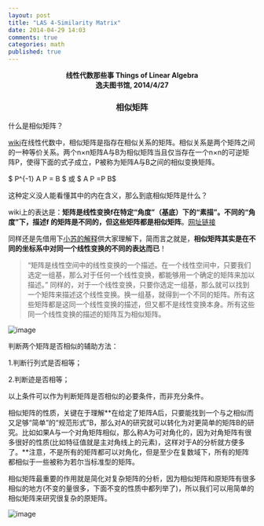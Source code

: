 ```yaml
---
layout: post
title: "LAS 4-Similarity Matrix"
date: 2014-04-29 14:03
comments: true
categories: math
published: true
---
```


**<center>线性代数那些事 Things of Linear Algebra</center>**
**<center>逸夫图书馆, 2014/4/27</center>**

### <center>相似矩阵</center>

什么是相似矩阵？

[wiki](http://zh.wikipedia.org/wiki/%E7%9B%B8%E4%BC%BC%E7%9F%A9%E9%99%A3)在线性代数中，相似矩阵是指存在相似关系的矩阵。相似关系是两个矩阵之间的一种等价关系。两个n×n矩阵A与B为相似矩阵当且仅当存在一个n×n的可逆矩阵P，使得下面的式子成立，P被称为矩阵A与B之间的相似变换矩阵。

$ P^{-1} A P = B $ 或  $ A P =P B$

这种定义没人能看懂其中的内在含义，那么到底相似矩阵是什么？

wiki上的表达是：**矩阵是线性变换f在特定“角度”（基底）下的“素描”。不同的“角度”下，描述f 的矩阵是不同的，但这些矩阵都是相似矩阵**。[网址链接](http://zh.wikipedia.org/wiki/%E7%9F%A9%E9%98%B5#.E7.9F.A9.E9.98.B5.E4.B8.8E.E7.BA.BF.E6.80.A7.E5.8F.98.E6.8D.A2)

同样还是先借用下[小苏的解释]((http://spaces.ac.cn/index.php/archives/1777/))供大家理解下，简而言之就是，**相似矩阵其实是在不同的坐标系中对同一个线性变换的不同的表达而已**！

> “矩阵是线性空间中的线性变换的一个描述。在一个线性空间中，只要我们选定一组基，那么对于任何一个线性变换，都能够用一个确定的矩阵来加以描述。”
同样的，对于一个线性变换，只要你选定一组基，那么就可以找到一个矩阵来描述这个线性变换。换一组基，就得到一个不同的矩阵。所有这些矩阵都是这同一个线性变换的描述，但又都不是线性变换本身。所有这些同一个线性变换的描述的矩阵互为相似矩阵。

![image](http://hujiaweibujidao.github.io/images/math/xiangsijuzhen.png)

判断两个矩阵是否相似的辅助方法： 

1.判断行列式是否相等； 

2.判断迹是否相等；

以上条件可以作为判断矩阵是否相似的必要条件，而非充分条件。

相似矩阵的性质，关键在于理解**在给定了矩阵A后，只要能找到一个与之相似而又足够“简单”的“规范形式”B，那么对A的研究就可以转化为对更简单的矩阵B的研究。比如如果A与一个对角矩阵相似，那么称A为可对角化的，因为对角矩阵有很多很好的性质(比如特征值就是主对角线上的元素)，这样对于A的分析就方便多了。**注意，不是所有的矩阵都可以对角化，但是至少在复数域下，所有的矩阵都相似于一些被称为若尔当标准型的矩阵。

相似矩阵最重要的作用就是简化对复杂矩阵的分析，因为相似矩阵和原矩阵有很多相似的地方(不变的量很多，下面不变的性质中都列举了)，所以我们可以用简单的相似矩阵来研究很复杂的原矩阵。

![image](http://hujiaweibujidao.github.io/images/math/xiangsijuzhen3.png)





